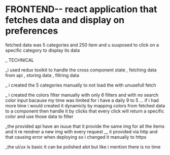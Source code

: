 # FRONTEND-- react application that fetches data and display on preferences 
fetched data was 5 categories and 250 item and u suuposed to click on a specific category to display its data 


_ TECHNICAL

_i used redux toolkit to handle the cross component state , fetching data from api , storing data , filtring data 

_ i created the 5 categories manually to not load the with unusefull fetch

_ i created the colors filter manually with only 6 filters and with no search color input bacause my time was limited for i have a daily 9 to 5 ... if i had more time i would created it dynamicly by mapping colors from fetched data to a component then handle it by clicks that every click will return a specific color and use those data to filter

_the provided api have an isuue that it provide the same img for all the items and it re rendner a new img with every request ,,, it provided via http and that causing error when deploying so i changed it manually to https

_the ui/ux is basic it can be polished alot but like i mention there is no time 

